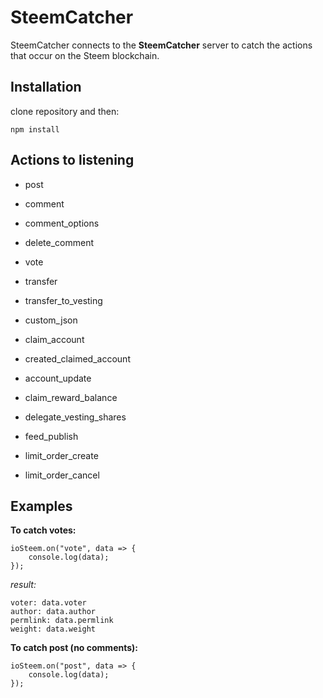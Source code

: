 # SteemCatcher

SteemCatcher connects to the **SteemCatcher** server to catch the actions that occur on the Steem blockchain.

## Installation

clone repository and then:
```
npm install
```

## Actions to listening

 - post
 - comment
 - comment_options
 - delete_comment
 - vote

 - transfer
 - transfer_to_vesting

 
 - custom_json

 - claim_account
 - created_claimed_account
 - account_update
 - claim_reward_balance
 - delegate_vesting_shares

 - feed_publish

 - limit_order_create
 - limit_order_cancel

## Examples

**To catch votes:**
```
ioSteem.on("vote", data => {
    console.log(data);
});
```
*result:*
```
voter: data.voter
author: data.author
permlink: data.permlink
weight: data.weight
```

**To catch post (no comments):**
```
ioSteem.on("post", data => {
    console.log(data);
});
```

